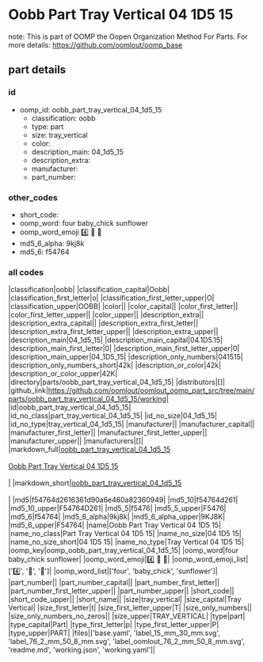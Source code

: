 # Oobb Part Tray Vertical 04 1D5 15  

note: This is part of OOMP the Oopen Organization Method For Parts. For more details: https://github.com/oomlout/oomp_base

##  part details





### id
* oomp_id: oobb_part_tray_vertical_04_1d5_15
  * classification: oobb
  * type: part
  * size: tray_vertical
  * color: 
  * description_main: 04_1d5_15
  * description_extra: 
  * manufacturer: 
  * part_number: 

### other_codes
* short_code: 
* oomp_word: four baby_chick sunflower
* oomp_word_emoji :four: :baby_chick: :sunflower:
* md5_6_alpha: 9kj8k
* md5_6: f54764

### all codes 
|classification|oobb|
|classification_capital|Oobb|
|classification_first_letter|o|
|classification_first_letter_upper|O|
|classification_upper|OOBB|
|color||
|color_capital||
|color_first_letter||
|color_first_letter_upper||
|color_upper||
|description_extra||
|description_extra_capital||
|description_extra_first_letter||
|description_extra_first_letter_upper||
|description_extra_upper||
|description_main|04_1d5_15|
|description_main_capital|04.1D5.15|
|description_main_first_letter|0|
|description_main_first_letter_upper|0|
|description_main_upper|04_1D5_15|
|description_only_numbers|041515|
|description_only_numbers_short|42k|
|description_or_color|42k|
|description_or_color_upper|42K|
|directory|parts/oobb_part_tray_vertical_04_1d5_15|
|distributors|[]|
|github_link|https://github.com/oomlout/oomlout_oomp_part_src/tree/main/parts/oobb_part_tray_vertical_04_1d5_15/working|
|id|oobb_part_tray_vertical_04_1d5_15|
|id_no_class|part_tray_vertical_04_1d5_15|
|id_no_size|04_1d5_15|
|id_no_type|tray_vertical_04_1d5_15|
|manufacturer||
|manufacturer_capital||
|manufacturer_first_letter||
|manufacturer_first_letter_upper||
|manufacturer_upper||
|manufacturers|[]|
|markdown_full|[oobb_part_tray_vertical_04_1d5_15](https://github.com/oomlout/oomlout_oomp_part_src/tree/main/parts/oobb_part_tray_vertical_04_1d5_15/working)<br>[](https://github.com/oomlout/oomlout_oomp_part_src/tree/main/parts/oobb_part_tray_vertical_04_1d5_15/working)<br>[Oobb Part Tray Vertical 04 1D5 15](https://github.com/oomlout/oomlout_oomp_part_src/tree/main/parts/oobb_part_tray_vertical_04_1d5_15/working)<br><br>|
|markdown_short|[oobb_part_tray_vertical_04_1d5_15](https://github.com/oomlout/oomlout_oomp_part_src/tree/main/parts/oobb_part_tray_vertical_04_1d5_15/working)<br><br>|
|md5|f54764d2616361d90a6e460a82360949|
|md5_10|f54764d261|
|md5_10_upper|F54764D261|
|md5_5|f5476|
|md5_5_upper|F5476|
|md5_6|f54764|
|md5_6_alpha|9kj8k|
|md5_6_alpha_upper|9KJ8K|
|md5_6_upper|F54764|
|name|Oobb Part Tray Vertical 04 1D5 15|
|name_no_class|Part Tray Vertical 04 1D5 15|
|name_no_size|04 1D5 15|
|name_no_size_short|04 1D5 15|
|name_no_type|Tray Vertical 04 1D5 15|
|oomp_key|oomp_oobb_part_tray_vertical_04_1d5_15|
|oomp_word|four baby_chick sunflower|
|oomp_word_emoji|:four: :baby_chick: :sunflower:|
|oomp_word_emoji_list|[':four:', ':baby_chick:', ':sunflower:']|
|oomp_word_list|['four', 'baby_chick', 'sunflower']|
|part_number||
|part_number_capital||
|part_number_first_letter||
|part_number_first_letter_upper||
|part_number_upper||
|short_code||
|short_code_upper||
|short_name||
|size|tray_vertical|
|size_capital|Tray Vertical|
|size_first_letter|t|
|size_first_letter_upper|T|
|size_only_numbers||
|size_only_numbers_no_zeros||
|size_upper|TRAY_VERTICAL|
|type|part|
|type_capital|Part|
|type_first_letter|p|
|type_first_letter_upper|P|
|type_upper|PART|
|files|['base.yaml', 'label_15_mm_30_mm.svg', 'label_76_2_mm_50_8_mm.svg', 'label_oomlout_76_2_mm_50_8_mm.svg', 'readme.md', 'working.json', 'working.yaml']|
